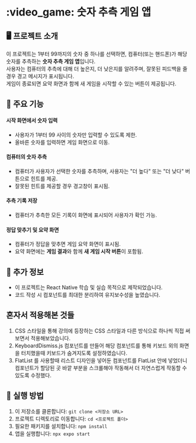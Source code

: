 <h1>:video_game: 숫자 추측 게임 앱</h1>

## 🖥️ 프로젝트 소개

이 프로젝트는 1부터 99까지의 숫자 중 하나를 선택하면, 컴퓨터(또는 핸드폰)가 해당 숫자를 추측하는 **숫자 추측 게임 앱**입니다.
<br>
사용자는 컴퓨터의 추측에 대해 더 높은지, 더 낮은지를 알려주며, 잘못된 피드백을 줄 경우 경고 메시지가 표시됩니다.
<br>
게임이 종료되면 요약 화면과 함께 새 게임을 시작할 수 있는 버튼이 제공됩니다.

## 📌 주요 기능

#### 시작 화면에서 숫자 입력

- 사용자가 1부터 99 사이의 숫자만 입력할 수 있도록 제한.
- 올바른 숫자를 입력하면 게임 화면으로 이동.

#### 컴퓨터의 숫자 추측

- 컴퓨터가 사용자가 선택한 숫자를 추측하며, 사용자는 "더 높다" 또는 "더 낮다" 버튼으로 힌트를 제공.
- 잘못된 힌트를 제공할 경우 경고창이 표시됨.

#### 추측 기록 저장

- 컴퓨터가 추측한 모든 기록이 화면에 표시되어 사용자가 확인 가능.

#### 정답 맞추기 및 요약 화면

- 컴퓨터가 정답을 맞추면 게임 요약 화면이 표시됨.
- 요약 화면에는 **게임 결과**와 함께 **새 게임 시작 버튼**이 포함됨.

## 📢 추가 정보

- 이 프로젝트는 React Native 학습 및 실습 목적으로 제작되었습니다.
- 코드 작성 시 컴포넌트를 최대한 분리하여 유지보수성을 높였습니다.

## 혼자서 적용해본 것들

1. CSS 스타일을 통해 강의에 등장하는 CSS 스타일과 다른 방식으로 하나씩 직접 써보면서 적용해보았습니다.
2. KeyboardDismiss.js 컴포넌트를 만들어 해당 컴포넌트를 통해 키보드 외의 화면을 터치했을때 키보드가 숨겨지도록 설정하였습니다.
3. FlatList 를 사용할때 리스트 디자인을 넣어둔 컴포넌트를 FlatList 안에 넣었더니 
<br>컴포넌트가 할당된 곳 바깥 부분을 스크롤해야 작동해서 더 자연스럽게 작동할 수 있도록 수정했다.

## 🚀 실행 방법

1. 이 저장소를 클론합니다:
   `git clone <저장소 URL>`
2. 프로젝트 디렉토리로 이동합니다:
   `cd <프로젝트 폴더>`
3. 필요한 패키지를 설치합니다:
   `npm install`
4. 앱을 실행합니다:
   `npx expo start`
